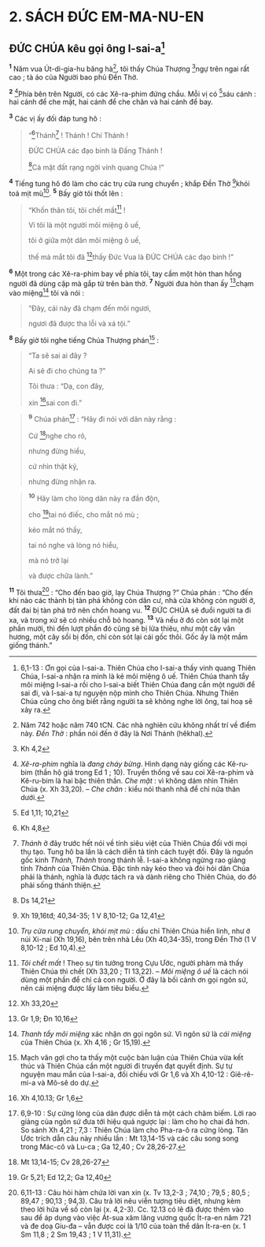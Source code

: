 # 2. SÁCH ĐỨC EM-MA-NU-EN
## ĐỨC CHÚA kêu gọi ông I-sai-a[^1]
<sup><b>1</b></sup> Năm vua Út-di-gia-hu băng hà[^2], tôi thấy Chúa Thượng [^1*]ngự trên ngai rất cao ; tà áo của Người bao phủ Đền Thờ.

<sup><b>2</b></sup> [^3]Phía bên trên Người, có các Xê-ra-phim đứng chầu. Mỗi vị có [^2*]sáu cánh : hai cánh để che mặt, hai cánh để che chân và hai cánh để bay.

<sup><b>3</b></sup> Các vị ấy đối đáp tung hô : 
> “[^3*]Thánh[^4] ! Thánh ! Chí Thánh !
> 
> ĐỨC CHÚA các đạo binh là Đấng Thánh !
> 
> [^4*]Cả mặt đất rạng ngời vinh quang Chúa !”
>

<sup><b>4</b></sup> Tiếng tung hô đó làm cho các trụ cửa rung chuyển ; khắp Đền Thờ [^5*]khói toả mịt mù[^5]. <sup><b>5</b></sup> Bấy giờ tôi thốt lên : 
> “Khốn thân tôi, tôi chết mất[^6] !
> 
> Vì tôi là một người môi miệng ô uế,
> 
> tôi ở giữa một dân môi miệng ô uế,
> 
> thế mà mắt tôi đã [^6*]thấy Đức Vua là ĐỨC CHÚA các đạo binh !”
>

<sup><b>6</b></sup> Một trong các Xê-ra-phim bay về phía tôi, tay cầm một hòn than hồng người đã dùng cặp mà gắp từ trên bàn thờ. <sup><b>7</b></sup> Người đưa hòn than ấy [^7*]chạm vào miệng[^7] tôi và nói : 
> “Đây, cái này đã chạm đến môi ngươi,
> 
> ngươi đã được tha lỗi và xá tội.”
>

<sup><b>8</b></sup> Bấy giờ tôi nghe tiếng Chúa Thượng phán[^8] : 
> “Ta sẽ sai ai đây ?
> 
> Ai sẽ đi cho chúng ta ?”
> 
> Tôi thưa : “Dạ, con đây,
> 
> xin [^8*]sai con đi.”
>


> <sup><b>9</b></sup> Chúa phán[^9] : “Hãy đi nói với dân này rằng :
> 
> Cứ [^9*]nghe cho rõ,
> 
> nhưng đừng hiểu,
> 
> cứ nhìn thật kỹ,
> 
> nhưng đừng nhận ra.
>


> <sup><b>10</b></sup> Hãy làm cho lòng dân này ra đần độn,
> 
> cho [^10*]tai nó điếc, cho mắt nó mù ;
> 
> kẻo mắt nó thấy,
> 
> tai nó nghe và lòng nó hiểu,
> 
> mà nó trở lại
> 
> và được chữa lành.”
>

<sup><b>11</b></sup> Tôi thưa[^10] : “Cho đến bao giờ, lạy Chúa Thượng ?” Chúa phán : “Cho đến khi nào các thành bị tàn phá không còn dân cư, nhà cửa không còn người ở, đất đai bị tàn phá trở nên chốn hoang vu. <sup><b>12</b></sup> ĐỨC CHÚA sẽ đuổi người ta đi xa, và trong xứ sẽ có nhiều chỗ bỏ hoang. <sup><b>13</b></sup> Và nếu ở đó còn sót lại một phần mười, thì đến lượt phần đó cũng sẽ bị lửa thiêu, như một cây vân hương, một cây sồi bị đốn, chỉ còn sót lại cái gốc thôi. Gốc ấy là một mầm giống thánh.”

[^1]: 6,1-13 : Ơn gọi của I-sai-a. Thiên Chúa cho I-sai-a thấy vinh quang Thiên Chúa, I-sai-a nhận ra mình là kẻ môi miệng ô uế. Thiên Chúa thanh tẩy môi miệng I-sai-a rồi cho I-sai-a biết Thiên Chúa đang cần một người để sai đi, và I-sai-a tự nguyện nộp mình cho Thiên Chúa. Nhưng Thiên Chúa cũng cho ông biết rằng người ta sẽ không nghe lời ông, tai hoạ sẽ xảy ra.
[^2]: Năm 742 hoặc năm 740 tCN. Các nhà nghiên cứu không nhất trí về điểm này. <i>Đền Thờ</i> : phần nói đến ở đây là Nơi Thánh (hêkhal).
[^3]: <i>Xê-ra-phim</i> nghĩa là <i>đang cháy bừng</i>. Hình dạng này giống các Kê-ru-bim (thần hộ giá trong Ed 1 ; 10). Truyền thống về sau coi Xê-ra-phim và Kê-ru-bim là hai bậc thiên thần. <i>Che mặt</i> : vì không dám nhìn Thiên Chúa (x. Xh 33,20). – <i>Che chân</i> : kiểu nói thanh nhã để chỉ nửa thân dưới.
[^4]: <i>Thánh</i> ở đây trước hết nói về tính siêu việt của Thiên Chúa đối với mọi thụ tạo. Tung hô ba lần là cách diễn tả tính cách tuyệt đối. Đây là nguồn gốc kinh <i>Thánh, Thánh</i> trong thánh lễ. I-sai-a không ngừng rao giảng tính <i>Thánh</i> của Thiên Chúa. Đặc tính này kéo theo và đòi hỏi dân Chúa phải là thánh, nghĩa là được tách ra và dành riêng cho Thiên Chúa, do đó phải sống thánh thiện.
[^5]: <i>Trụ cửa rung chuyển, khói mịt mù</i> : dấu chỉ Thiên Chúa hiển linh, như ở núi Xi-nai (Xh 19,16), bên trên nhà Lều (Xh 40,34-35), trong Đền Thờ (1 V 8,10-12 ; Ed 10,4).
[^6]: <i>Tôi chết mất</i> ! Theo sự tin tưởng trong Cựu Ước, người phàm mà thấy Thiên Chúa thì chết (Xh 33,20 ; Tl 13,22). – <i>Môi miệng ô uế</i> là cách nói dùng một phần để chỉ cả con người. Ở đây là bối cảnh ơn gọi ngôn sứ, nên cái miệng được lấy làm tiêu biểu.
[^7]: <i>Thanh tẩy môi miệng</i> xác nhận ơn gọi ngôn sứ. Vì ngôn sứ là <i>cái miệng</i> của Thiên Chúa (x. Xh 4,16 ; Gr 15,19).
[^8]: Mạch văn gợi cho ta thấy một cuộc bàn luận của Thiên Chúa vừa kết thúc và Thiên Chúa cần một người đi truyền đạt quyết định. Sự tự nguyện mau mắn của I-sai-a, đối chiếu với Gr 1,6 và Xh 4,10-12 : Giê-rê-mi-a và Mô-sê do dự.
[^9]: 6,9-10 : Sự cứng lòng của dân được diễn tả một cách châm biếm. Lời rao giảng của ngôn sứ đưa tới hiệu quả ngược lại : làm cho họ chai đá hơn. So sánh Xh 4,21 ; 7,3 : Thiên Chúa làm cho Pha-ra-ô ra cứng lòng. Tân Ước trích dẫn câu này nhiều lần : Mt 13,14-15 và các câu song song trong Mác-cô và Lu-ca ; Ga 12,40 ; Cv 28,26-27.
[^10]: 6,11-13 : Câu hỏi hàm chứa lời van xin (x. Tv 13,2-3 ; 74,10 ; 79,5 ; 80,5 ; 89,47 ; 90,13 ; 94,3). Câu trả lời nêu viễn tượng tiêu diệt, nhưng kèm theo lời hứa về số còn lại (x. 4,2-3). Cc. 12.13 có lẽ đã được thêm vào sau để áp dụng vào việc Át-sua xâm lăng vương quốc Ít-ra-en năm 721 và đe doạ Giu-đa – vẫn được coi là 1/10 của toàn thể dân Ít-ra-en (x. 1 Sm 11,8 ; 2 Sm 19,43 ; 1 V 11,31).
[^1*]: Kh 4,2
[^2*]: Ed 1,11; 10,21
[^3*]: Kh 4,8
[^4*]: Ds 14,21
[^5*]: Xh 19,16tđ; 40,34-35; 1 V 8,10-12; Ga 12,41
[^6*]: Xh 33,20
[^7*]: Gr 1,9; Đn 10,16
[^8*]: Xh 4,10.13; Gr 1,6
[^9*]: Mt 13,14-15; Cv 28,26-27
[^10*]: Gr 5,21; Ed 12,2; Ga 12,40
